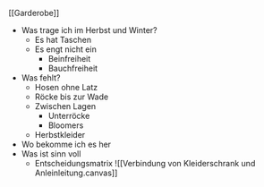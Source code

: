 [[Garderobe]]
- Was trage ich im Herbst und Winter?
	- Es hat Taschen
	- Es engt nicht ein
		- Beinfreiheit
		- Bauchfreiheit
- Was fehlt?
	- Hosen ohne Latz
	- Röcke bis zur Wade
	- Zwischen Lagen
		- Unterröcke
		- Bloomers
	- Herbstkleider
- Wo bekomme ich es her
- Was ist sinn voll
	- Entscheidungsmatrix
	![[Verbindung von Kleiderschrank und Anleinleitung.canvas]]